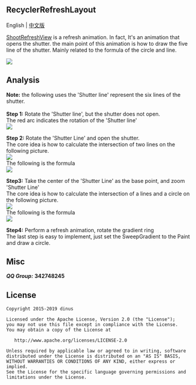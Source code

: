 ## RecyclerRefreshLayout

English | [中文版](https://github.com/dinuscxj/ShootRefreshView/blob/master/README-ZH.md)<br/>

[ShootRefreshView](https://github.com/dinuscxj/ShootRefreshView) is a refresh animation.
In fact, It's an animation that opens the shutter. the main point of this 
animation is how to draw the five line of the shutter. Mainly related 
to the formula of the circle and line. <br/>

![](https://raw.githubusercontent.com/dinuscxj/ShootRefreshView/master/Preview/ShootRefreshView.gif?width=300)


## Analysis
**Note:** the following uses the 'Shutter line' represent the six lines of the shutter.<br/><br/>
**Step 1:** Rotate the 'Shutter line', but the shutter does not open.<br/>
The red arc indicates the rotation of the 'Shutter line'<br/>
![](https://raw.githubusercontent.com/dinuscxj/ShootRefreshView/master/Preview/Step1.png)<br/>

**Step 2:** Rotate the 'Shutter Line' and open the shutter. <br/>
The core idea is how to calculate the intersection of two lines on the following picture.<br/>
![](https://raw.githubusercontent.com/dinuscxj/ShootRefreshView/master/Preview/Step2.png)<br/>
The following is the formula<br/>
![](https://raw.githubusercontent.com/dinuscxj/ShootRefreshView/master/Preview/Step2_formula.png)<br/>

**Step3:** Take the center of the 'Shutter Line' as the base point, and zoom 'Shutter Line'<br/>
The core idea is how to calculate the intersection of a lines and a circle on the following picture.<br/>
![](https://raw.githubusercontent.com/dinuscxj/ShootRefreshView/master/Preview/Step3.png)<br/>
The following is the formula<br/>
![](https://raw.githubusercontent.com/dinuscxj/ShootRefreshView/master/Preview/Step3_formula.png)<br/>

**Step4:** Perform a refresh animation, rotate the gradient ring<br/>
The last step is easy to implement, just set the SweepGradient to the Paint and draw a circle.

## Misc

  ***QQ Group:*** **342748245**
  
## License

    Copyright 2015-2019 dinus

    Licensed under the Apache License, Version 2.0 (the "License");
    you may not use this file except in compliance with the License.
    You may obtain a copy of the License at

       http://www.apache.org/licenses/LICENSE-2.0

    Unless required by applicable law or agreed to in writing, software
    distributed under the License is distributed on an "AS IS" BASIS,
    WITHOUT WARRANTIES OR CONDITIONS OF ANY KIND, either express or implied.
    See the License for the specific language governing permissions and
    limitations under the License.
